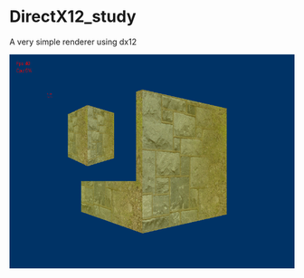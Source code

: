 # DirectX12_study
A very simple renderer using dx12

![cube](https://github.com/lijipeng787/DirectX12_study/raw/master/ScreenShots/rendering_a_rotate%20_cube_by_dx12.png)
